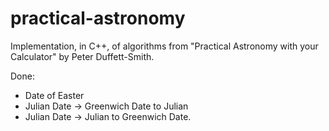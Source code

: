 # practical-astronomy

Implementation, in C++, of algorithms from "Practical Astronomy with your Calculator" by Peter Duffett-Smith.

Done:

* Date of Easter
* Julian Date -> Greenwich Date to Julian
* Julian Date -> Julian to Greenwich Date.
